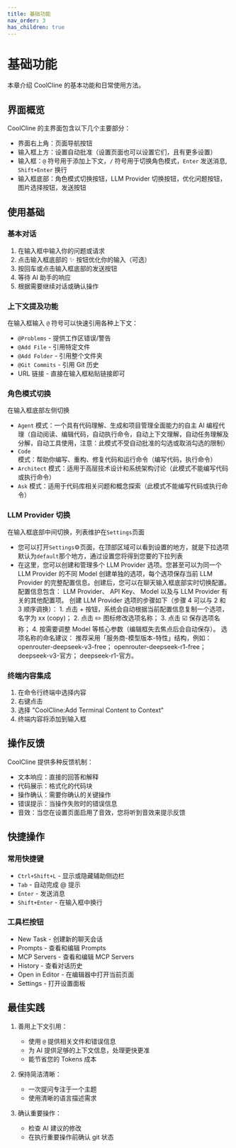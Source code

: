 ```yaml
---
title: 基础功能
nav_order: 3
has_children: true
---
```


# 基础功能

本章介绍 CoolCline 的基本功能和日常使用方法。

## 界面概览

CoolCline 的主界面包含以下几个主要部分：

- 界面右上角：页面导航按钮
- 输入框上方：设置自动批准（设置页面也可以设置它们，且有更多设置）
- 输入框：`@` 符号用于添加上下文，`/` 符号用于切换角色模式，`Enter` 发送消息, `Shift+Enter` 换行
- 输入框底部：角色模式切换按钮，LLM Provider 切换按钮，优化问题按钮，图片选择按钮，发送按钮

## 使用基础

### 基本对话

1. 在输入框中输入你的问题或请求
2. 点击输入框底部的 ✨ 按钮优化你的输入（可选）
3. 按回车或点击输入框底部的发送按钮
4. 等待 AI 助手的响应
5. 根据需要继续对话或确认操作

### 上下文提及功能

在输入框输入 `@` 符号可以快速引用各种上下文：

- `@Problems` - 提供工作区错误/警告
- `@Add File` - 引用特定文件
- `@Add Folder` - 引用整个文件夹
- `@Git Commits` - 引用 Git 历史
- URL 链接 - 直接在输入框粘贴链接即可

### 角色模式切换

在输入框底部左侧切换

- `Agent` 模式：一个具有代码理解、生成和项目管理全面能力的自主 AI 编程代理（自动阅读、编辑代码，自动执行命令，自动上下文理解，自动任务理解及分解，自动工具使用，注意：此模式不受自动批准的勾选或取消勾选的限制）
- `Code` 模式：帮助你编写、重构、修复代码和运行命令（编写代码，执行命令）
- `Architect` 模式：适用于高层技术设计和系统架构讨论（此模式不能编写代码或执行命令）
- `Ask` 模式：适用于代码库相关问题和概念探索（此模式不能编写代码或执行命令）

### LLM Provider 切换

在输入框底部中间切换，列表维护在`Settings`页面

- 您可以打开`Settings`⚙️页面，在顶部区域可以看到设置的地方，就是下拉选项默认为`default`那个地方，通过设置您将得到您要的下拉列表
- 在这里，您可以创建和管理多个 LLM Provider 选项。您甚至可以为同一个 LLM Provider 的不同 Model 创建单独的选项，每个选项保存当前 LLM Provider 的完整配置信息。创建后，您可以在聊天输入框底部实时切换配置。 配置信息包含： LLM Provider、 API Key、 Model 以及与 LLM Provider 有关的其他配置项。 创建 LLM Provider 选项的步骤如下（步骤 4 可以与 2 和 3 顺序调换）： 1. 点击 + 按钮，系统会自动根据当前配置信息复制一个选项，名字为 xx (copy)； 2. 点击 ✏️ 图标修改选项名称； 3. 点击 ☑️ 保存选项名称； 4. 按需要调整 Model 等核心参数（编辑框失去焦点后会自动保存）。 选项名称的命名建议： 推荐采用「服务商-模型版本-特性」结构，例如： openrouter-deepseek-v3-free； openrouter-deepseek-r1-free； deepseek-v3-官方； deepseek-r1-官方。

### 终端内容集成

1. 在命令行终端中选择内容
2. 右键点击
3. 选择 "CoolCline:Add Terminal Content to Context"
4. 终端内容将添加到输入框

## 操作反馈

CoolCline 提供多种反馈机制：

- 文本响应：直接的回答和解释
- 代码展示：格式化的代码块
- 操作确认：需要你确认的关键操作
- 错误提示：当操作失败时的错误信息
- 音效：当您在设置页面启用了音效，您将听到音效来提示反馈

## 快捷操作

### 常用快捷键

- `Ctrl+Shift+L` - 显示或隐藏辅助侧边栏
- `Tab` - 自动完成 @ 提示
- `Enter` - 发送消息
- `Shift+Enter` - 在输入框中换行

### 工具栏按钮

- New Task - 创建新的聊天会话
- Prompts - 查看和编辑 Prompts
- MCP Servers - 查看和编辑 MCP Servers
- History - 查看对话历史
- Open in Editor - 在编辑器中打开当前页面
- Settings - 打开设置面板

## 最佳实践

1. 善用上下文引用：

    - 使用 `@` 提供相关文件和错误信息
    - 为 AI 提供足够的上下文信息，处理更快更准
    - 能节省您的 Tokens 成本

2. 保持简洁清晰：

    - 一次提问专注于一个主题
    - 使用清晰的语言描述需求

3. 确认重要操作：
    - 检查 AI 建议的修改
    - 在执行重要操作前确认 git 状态
